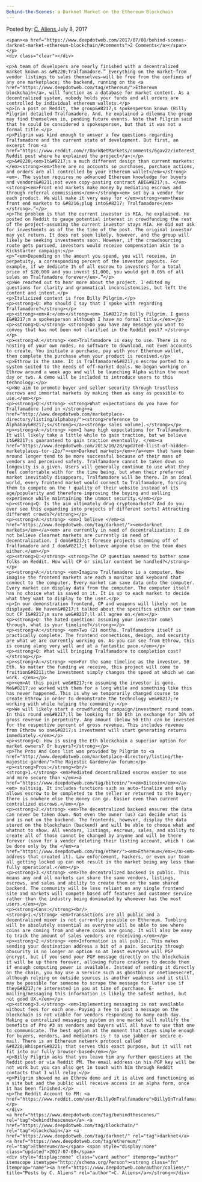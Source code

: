 ```yaml
---
Behind-the-Scenes: a Darknet Market on the Ethereum Blockchain
---
```

<article class="post-listing post-21158 post type-post status-publish format-standard has-post-thumbnail hentry  tag-behindthescenes tag-blockchain tag-darknet tag-ethereum tag-market">
    <div class="post-inner">
        <span>Posted by: <a href="https://www.deepdotweb.com/author/caliens/" title="">C. Aliens </a></span>
    <span>July 8, 2017</span>
    
    <span><a href="https://www.deepdotweb.com/2017/07/08/behind-scenes-darknet-market-ethereum-blockchain/#comments">2 Comments</a></span>
    </p>
    <div class="clear"></div>
    
    <p>A team of developers are nearly finished with a decentralized market known as &#8220;Tralfamadore.” Everything on the market—from vendor listings to sales themselves—will be free from the confines of any one marketplace; the backend, running on the <a href="https://www.deepdotweb.com/tag/ethereum/">Ethereum blockchain</a>, will function as a database for market content. As a decentralized system, nobody holds your funds and all orders are controlled by individual ethereum wallets.</p>
    <p>In a post on Reddit, the group&#8217;s spokesperson known (Billy Pilgrim) detailed Tralfamadore. And, he explained a dilemma the group may find themselves in, pending future events. Note that Pilgrim said that he could be considered a spokesperson, but that it was not a formal title.</p>
    <p>Pilgrim was kind enough to answer a few questions regarding Tralfamadore and the current state of development. But first, an excerpt from <a href="https://www.reddit.com/r/DarkNetMarkets/comments/6gav2z/interest_in_crowdfunding_for_tralfamadore_a/">the Reddit post where he explained the project</a>:</p>
    <p>&#8220;<em>It&#8217;s a much different design than current markets: </em><strong><em>there are no accounts so purchases, purchase actions, and orders are all controlled by your ethereum wallet</em></strong><em>. The system requires no advanced Ethereum knowledge for buyers and vendors&#8211;not even copy-pasting contract ABI&#8217;s. </em><strong><em>Front end markets make money by mediating escrows and through referral commissions</em></strong><em> set by a vendor for each product. We will make it very easy for </em><strong><em>these front end markets to &#8216;plug into&#8217; Tralfamadore</em></strong>.”</p>
    <p>The problem is that the current investor is MIA, he explained. He posted on Reddit to gauge potential interest in crowdfunding the rest of the project—assuming the current investor stays MIA. He did not ask for investments as of the the time of the post. The original investor may yet return. It does not seem likely, however, and the group will likely be seeking investments soon. However, if the crowdsourcing route gets pursued, investors would receive compensation akin to a Kickstarter campaign:</p>
    <p>“<em>Depending on the amount you spend, you will receive, in perpetuity, a corresponding percent of the investor payouts. For example, if we dedicate 1% of all escrow to investors for a total price of $20,000 and you invest $1,000, you would get 0.05% of all sales on Tralfamadore forever</em>.”</p>
    <p>We reached out to hear more about the project. I edited my questions for clarity and grammatical inconsistencies, but left the content and intent.</p>
    <p>Italicized content is from Billy Pilgrim.</p>
    <p><strong>Q: Who should I say that I spoke with regarding Tralfamadore?</strong></p>
    <p><strong><em>A:</em></strong><em> I&#8217;m Billy Pilgrim. I guess I&#8217;m a spokesperson although I have no formal title.</em></p>
    <p><strong>Q:</strong> <strong>Do you have any message you want to convey that has not been not clarified in the Reddit post? </strong></p>
    <p><strong>A:</strong> <em>Tralfamadore is easy to use. There is no hosting of your own nodes, no software to download, not even accounts to create. You initiate a purchase, pay with your Ethereum wallet, then complete the purchase when your product is received.</p>
    <p>Ethrow is the same. It is Tralfamadore&#8217;s escrow ported to a system suited to the needs of off-market deals. We began working on Ethrow around a week ago and will be launching Alpha within the next day or two. A demo will be included to introduce users to this technology.</p>
    <p>We aim to promote buyer and seller security through trustless escrows and immortal markets by making them as easy as possible to use.</em></p>
    <p><strong>Q:</strong> <strong>What expectations do you have for Tralfamadore [and in </strong><a href="http://www.deepdotweb.com/marketplace-directory/listing/alphabay/"><strong>reference to Alphabay&#8217;s</strong></a><strong> sales volume].</strong></p>
    <p><strong>A:</strong> <em>I have high expectations for Tralfamadore. It will likely take a little while to gain traction, but we believe it&#8217;s guaranteed to gain traction eventually. </em><a href="https://www.deepdotweb.com/2013/10/28/updated-llist-of-hidden-marketplaces-tor-i2p/"><em>Darknet markets</em></a><em> that have been around longer tend to be more successful because of their mass of vendors and perceived safety. Tralfamadore cannot be taken down so longevity is a given. Users will generally continue to use what they feel comfortable with for the time being, but when their preferred market inevitably disappears, Tralfamadore will be there. In an ideal world, every frontend market would connect to Tralfamadore, forcing them to compete on the ! quality of their website instead of its age/popularity and therefore improving the buying and selling experience while maintaining the utmost security.</em></p>
    <p><strong>Q: Is the aim ultimately drug cryptomarkets? And do you ever see this expanding into projects of different sorts? Attracting different crowds?</strong></p>
    <p><strong>A:</strong> <em>I believe </em><a href="https://www.deepdotweb.com/tag/darknet/"><em>darknet markets</em></a><em> are currently in need of decentralization; I do not believe clearnet markets are currently in need of decentralization. I don&#8217;t foresee projects stemming off of Tralfamadore and I don&#8217;t believe anyone else on the team does either.</em></p>
    <p><strong>Q:</strong> <strong>The CP question seemed to bother some folks on Reddit. How will CP or similar content be handled?</strong></p>
    <p><strong>A:</strong> <em>Imagine Tralfamadore is a computer. Now imagine the frontend markets are each a monitor and keyboard that connect to the computer. Every market can save data onto the computer. Every market can display data from the computer. The computer itself has no choice what is saved on it. It is up to each market to decide what they want to display to the user.</p>
    <p>In our demonstration frontend, CP and weapons will likely not be displayed. We haven&#8217;t talked about the specifics within our team but CP I&#8217;m sure we&#8217;ll all agree on.</em></p>
    <p><strong>Q: The hated question: assuming your investor comes through, what is your timeline?</strong></p>
    <p><strong>A:</strong> <em>Two (2) months. Tralfamadore itself is practically complete. The frontend connections, design, and security are what we are currently working on. As you can see from Ethrow, this is coming along very well and at a fantastic pace.</em></p>
    <p><strong>Q: What will bringing Tralfamadore to completion cost?</strong></p>
    <p><strong>A:</strong> <em>For the same timeline as the investor, 50 Eth. No matter the funding we receive, this project will come to fruition&#8211;the investment simply changes the speed at which we can work. </em></p>
    <p><em>At this point we&#8217;re assuming the investor is gone. We&#8217;ve worked with them for a long while and something like this has never happened. This is why we temporarily changed course to create Ethrow in order to demonstrate the technology we&#8217;re working with while helping the community.</p>
    <p>We will likely start a crowdfunding campaign/investment round soon. In this round we&#8217;ll be looking for 50 Eth in exchange for 30% of gross revenue in perpetuity. Any amount (below 50 Eth) can be invested for the respective percent of gross revenue. This includes revenue from Ethrow so one&#8217;s investment will start generating returns immediately.</em></p>
    <p><strong>Q: How is using the Eth blockchain a superior option for market owners? Or buyers?</strong></p>
    <p>The Pros And Cons list was provided by Pilgrim to <a href="http://www.deepdotweb.com/marketplace-directory/listing/the-majestic-garden/">The Majestic Garden</a> forum:</p>
    <p><strong>Pros:</strong><br/>
    <strong>1.</strong> <em>Mediated decentralized escrow easier to use and more secure than </em><a href="https://www.deepdotweb.com/tag/bitcoin/"><em>Bitcoin</em></a><em> multisig. It includes functions such as auto-finalize and only allows escrow to be completed to the seller or returned to the buyer; there is nowhere else the money can go. Easier even than current centralized escrows.</em></p>
    <p><strong>2.</strong> <em>The decentralized backend ensures the data can never be taken down. Not even the owner (us) can decide what is and is not on the backend. The frontends, however, display the data stored on the blockchain (backend) and will be able to choose what and whatnot to show. All vendors, listings, escrows, sales, and ability to create all of those cannot be changed by anyone and will be there forever (save for a vendor deleting their listing account, which ! can be done only by the </em><a href="https://www.deepdotweb.com/tag/ether/"><em>Ethereum</em></a><em> address that created it). Law enforcement, hackers, or even our team all getting locked up can not result in the market being any less than fully operational.</em></p>
    <p><strong>3.</strong> <em>The decentralized backend is public. This means any and all markets can share the same vendors, listings, escrows, and sales and ability to create them on the same shared backend. The community will be less reliant on any single frontend site and markets will compete based off features and customer service rather than the industry being dominated by whomever has the most users.</em></p>
    <p><strong>Cons:</strong><br/>
    <strong>1.</strong> <em>Transactions are all public and a decentralized mixer is not currently possible on Ethereum. Tumbling will be absolutely essential as everyone will be able to see where coins are coming from and where coins are going. It will also be easy to track the amount of sales vendors are receiving.</em></p>
    <p><strong>2.</strong> <em>Information is all public. This makes sending your destination address a bit of a pain. Security through obscurity is no longer an option so at least everyone will PGP encrypt, but if you send your PGP message directly on the blockchain it will be up there forever, allowing future crackers to decode them if enough computing power is available. Instead of sending it directly on the chain, you may use a service such as ghostbin or onetimesecret, although relying on outside sources is another weakness and it still may be possible for someone to scrape the message for later use if they&#8217;re interested in you at time of purchase. E-mailing/messaging this information is likely the safest method, but not good UX.</em></p>
    <p><strong>3.</strong> <em>Implementing messaging is not available without fees for each one. Paying a fee to post a message on the blockchain is not viable for vendors responding to many each day. Making a centralized messaging system on one market will nullify the benefits of Pro #3 as vendors and buyers will all have to use that one to communicate. The best option at the moment that stays simple enough for buyers, vendors, and mediators is ! to use jabber or secure e-mail. There is an Ethereum network protocol called &#8220;Whisper&#8221; that serves this exact purpose, but it will not fit into our fully browser-based</em></p>
    <p>Billy Pilgrim asks that you leave him any further questions at the Reddit post or via Reddit PM. The email address in his PGP key will be not work but you can also get in touch with him through Reddit contacts that I will relay.</p>
    <p>Pilgrim showed me an Ethrow demo and it is alive and functioning as a site but and the public will receive access in an alpha form, once it has been finished.</p>
    <p>The Reddit Account to PM: <a href="https://www.reddit.com/user/BillyOnTralfamadore">BillyOnTralfamadore</a></p>
    </div>
    <a href="https://www.deepdotweb.com/tag/behindthescenes/" rel="tag">behindthescenes</a> <a href="https://www.deepdotweb.com/tag/blockchain/" rel="tag">blockchain</a> <a href="https://www.deepdotweb.com/tag/darknet/" rel="tag">darknet</a> <a href="https://www.deepdotweb.com/tag/ethereum/" rel="tag">Ethereum</a></span> <span style="display:none" class="updated">2017-07-08</span>
    <div style="display:none" class="vcard author" itemprop="author" itemscope itemtype="http://schema.org/Person"><strong class="fn" itemprop="name"><a href="https://www.deepdotweb.com/author/caliens/" title="Posts by C. Aliens" rel="author">C. Aliens</a></strong></div>
    
